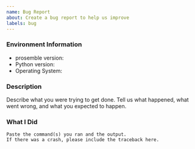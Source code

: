 ```yaml
---
name: Bug Report
about: Create a bug report to help us improve
labels: bug
---
```


<!-- Please search existing issues to avoid creating duplicates. -->

### Environment Information

-   prosemble version:
-   Python version:
-   Operating System:

### Description

Describe what you were trying to get done.
Tell us what happened, what went wrong, and what you expected to happen.

### What I Did

```
Paste the command(s) you ran and the output.
If there was a crash, please include the traceback here.
```
